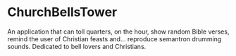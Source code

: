 # ChurchBellsTower
An application that can toll quarters, on the hour, show random Bible verses, remind the user of Christian feasts and... reproduce semantron drumming sounds. Dedicated to bell lovers and Christians.
